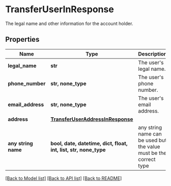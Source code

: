 # TransferUserInResponse

The legal name and other information for the account holder.

## Properties
Name | Type | Description | Notes
------------ | ------------- | ------------- | -------------
**legal_name** | **str** | The user&#39;s legal name. | 
**phone_number** | **str, none_type** | The user&#39;s phone number. | 
**email_address** | **str, none_type** | The user&#39;s email address. | 
**address** | [**TransferUserAddressInResponse**](TransferUserAddressInResponse.md) |  | 
**any string name** | **bool, date, datetime, dict, float, int, list, str, none_type** | any string name can be used but the value must be the correct type | [optional]

[[Back to Model list]](../README.md#documentation-for-models) [[Back to API list]](../README.md#documentation-for-api-endpoints) [[Back to README]](../README.md)


